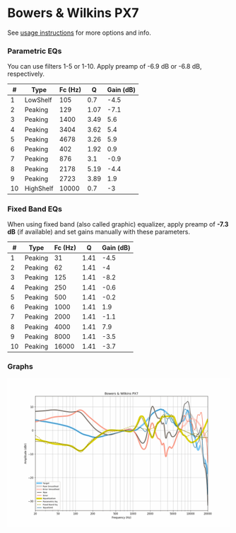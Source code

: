 # Bowers & Wilkins PX7
See [usage instructions](https://github.com/jaakkopasanen/AutoEq#usage) for more options and info.

### Parametric EQs
You can use filters 1-5 or 1-10. Apply preamp of -6.9 dB or -6.8 dB, respectively.

|   # | Type      |   Fc (Hz) |    Q |   Gain (dB) |
|-----|-----------|-----------|------|-------------|
|   1 | LowShelf  |       105 | 0.7  |        -4.5 |
|   2 | Peaking   |       129 | 1.07 |        -7.1 |
|   3 | Peaking   |      1400 | 3.49 |         5.6 |
|   4 | Peaking   |      3404 | 3.62 |         5.4 |
|   5 | Peaking   |      4678 | 3.26 |         5.9 |
|   6 | Peaking   |       402 | 1.92 |         0.9 |
|   7 | Peaking   |       876 | 3.1  |        -0.9 |
|   8 | Peaking   |      2178 | 5.19 |        -4.4 |
|   9 | Peaking   |      2723 | 3.89 |         1.9 |
|  10 | HighShelf |     10000 | 0.7  |        -3   |

### Fixed Band EQs
When using fixed band (also called graphic) equalizer, apply preamp of **-7.3 dB** (if available) and set gains manually with these parameters.

|   # | Type    |   Fc (Hz) |    Q |   Gain (dB) |
|-----|---------|-----------|------|-------------|
|   1 | Peaking |        31 | 1.41 |        -4.5 |
|   2 | Peaking |        62 | 1.41 |        -4   |
|   3 | Peaking |       125 | 1.41 |        -8.2 |
|   4 | Peaking |       250 | 1.41 |        -0.6 |
|   5 | Peaking |       500 | 1.41 |        -0.2 |
|   6 | Peaking |      1000 | 1.41 |         1.9 |
|   7 | Peaking |      2000 | 1.41 |        -1.1 |
|   8 | Peaking |      4000 | 1.41 |         7.9 |
|   9 | Peaking |      8000 | 1.41 |        -3.5 |
|  10 | Peaking |     16000 | 1.41 |        -3.7 |

### Graphs
![](./Bowers%20&%20Wilkins%20PX7.png)
